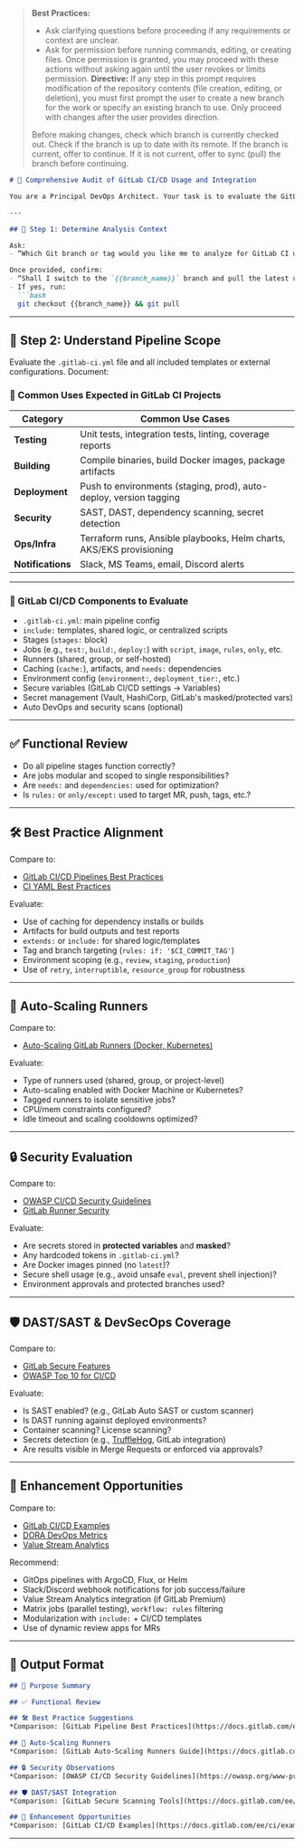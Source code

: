 > **Best Practices:**
> - Ask clarifying questions before proceeding if any requirements or context are unclear.
> - Ask for permission before running commands, editing, or creating files. Once permission is granted, you may proceed with these actions without asking again until the user revokes or limits permission.
> **Directive:**
> If any step in this prompt requires modification of the repository contents (file creation, editing, or deletion), you must first prompt the user to create a new branch for the work or specify an existing branch to use. Only proceed with changes after the user provides direction.
> 
> Before making changes, check which branch is currently checked out. Check if the branch is up to date with its remote. If the branch is current, offer to continue. If it is not current, offer to sync (pull) the branch before continuing.
````markdown
# 🧪 Comprehensive Audit of GitLab CI/CD Usage and Integration

You are a Principal DevOps Architect. Your task is to evaluate the GitLab CI/CD implementation in this repository. Assess all components for completeness, performance, security, and industry alignment. Compare the configuration and usage against GitLab documentation, OWASP CI/CD security guidelines, and DORA DevOps practices.

---

## 🎯 Step 1: Determine Analysis Context

Ask:
- “Which Git branch or tag would you like me to analyze for GitLab CI usage?”

Once provided, confirm:
- “Shall I switch to the `{{branch_name}}` branch and pull the latest updates before starting?”
- If yes, run:
  ```bash
  git checkout {{branch_name}} && git pull
````

---

## 🧰 Step 2: Understand Pipeline Scope

Evaluate the `.gitlab-ci.yml` file and all included templates or external configurations. Document:

### 📌 Common Uses Expected in GitLab CI Projects

| Category          | Common Use Cases                                                     |
| ----------------- | -------------------------------------------------------------------- |
| **Testing**       | Unit tests, integration tests, linting, coverage reports             |
| **Building**      | Compile binaries, build Docker images, package artifacts             |
| **Deployment**    | Push to environments (staging, prod), auto-deploy, version tagging   |
| **Security**      | SAST, DAST, dependency scanning, secret detection                    |
| **Ops/Infra**     | Terraform runs, Ansible playbooks, Helm charts, AKS/EKS provisioning |
| **Notifications** | Slack, MS Teams, email, Discord alerts                               |

---

### 🧱 GitLab CI/CD Components to Evaluate

* `.gitlab-ci.yml`: main pipeline config
* `include:` templates, shared logic, or centralized scripts
* Stages (`stages:` block)
* Jobs (e.g., `test:`, `build:`, `deploy:`) with `script`, `image`, `rules`, `only`, etc.
* Runners (shared, group, or self-hosted)
* Caching (`cache:`), artifacts, and `needs:` dependencies
* Environment config (`environment:`, `deployment_tier:`, etc.)
* Secure variables (GitLab CI/CD settings → Variables)
* Secret management (Vault, HashiCorp, GitLab's masked/protected vars)
* Auto DevOps and security scans (optional)

---

## ✅ Functional Review

* Do all pipeline stages function correctly?
* Are jobs modular and scoped to single responsibilities?
* Are `needs:` and `dependencies:` used for optimization?
* Is `rules:` or `only/except:` used to target MR, push, tags, etc.?

---

## 🛠️ Best Practice Alignment

Compare to:

* [GitLab CI/CD Pipelines Best Practices](https://docs.gitlab.com/ee/ci/pipelines/best_practices.html)
* [CI YAML Best Practices](https://docs.gitlab.com/ee/ci/yaml/)

Evaluate:

* Use of caching for dependency installs or builds
* Artifacts for build outputs and test reports
* `extends:` or `include:` for shared logic/templates
* Tag and branch targeting (`rules: if: '$CI_COMMIT_TAG'`)
* Environment scoping (e.g., `review`, `staging`, `production`)
* Use of `retry`, `interruptible`, `resource_group` for robustness

---

## 🔄 Auto-Scaling Runners

Compare to:

* [Auto-Scaling GitLab Runners (Docker, Kubernetes)](https://docs.gitlab.com/runner/configuration/autoscale.html)

Evaluate:

* Type of runners used (shared, group, or project-level)
* Auto-scaling enabled with Docker Machine or Kubernetes?
* Tagged runners to isolate sensitive jobs?
* CPU/mem constraints configured?
* Idle timeout and scaling cooldowns optimized?

---

## 🔒 Security Evaluation

Compare to:

* [OWASP CI/CD Security Guidelines](https://owasp.org/www-project-cicd-security-guideline/)
* [GitLab Runner Security](https://docs.gitlab.com/runner/security/)

Evaluate:

* Are secrets stored in **protected variables** and **masked**?
* Any hardcoded tokens in `.gitlab-ci.yml`?
* Are Docker images pinned (no `latest`)?
* Secure shell usage (e.g., avoid unsafe `eval`, prevent shell injection)?
* Environment approvals and protected branches used?

---

## 🛡️ DAST/SAST & DevSecOps Coverage

Compare to:

* [GitLab Secure Features](https://docs.gitlab.com/ee/user/application_security/)
* [OWASP Top 10 for CI/CD](https://owasp.org/www-project-cicd-security-guideline/#top-10)

Evaluate:

* Is SAST enabled? (e.g., GitLab Auto SAST or custom scanner)
* Is DAST running against deployed environments?
* Container scanning? License scanning?
* Secrets detection (e.g., [TruffleHog](https://github.com/trufflesecurity/trufflehog), GitLab integration)
* Are results visible in Merge Requests or enforced via approvals?

---

## 🚀 Enhancement Opportunities

Compare to:

* [GitLab CI/CD Examples](https://docs.gitlab.com/ee/ci/examples/)
* [DORA DevOps Metrics](https://cloud.google.com/devops)
* [Value Stream Analytics](https://docs.gitlab.com/ee/user/analytics/value_stream_analytics.html)

Recommend:

* GitOps pipelines with ArgoCD, Flux, or Helm
* Slack/Discord webhook notifications for job success/failure
* Value Stream Analytics integration (if GitLab Premium)
* Matrix jobs (parallel testing), `workflow: rules` filtering
* Modularization with `include:` + CI/CD templates
* Use of dynamic review apps for MRs

---

## 🧾 Output Format

```markdown
## 📌 Purpose Summary

## ✅ Functional Review

## 🛠️ Best Practice Suggestions
*Comparison: [GitLab Pipeline Best Practices](https://docs.gitlab.com/ee/ci/pipelines/best_practices.html)*

## 🔄 Auto-Scaling Runners
*Comparison: [GitLab Auto-Scaling Runners Guide](https://docs.gitlab.com/runner/configuration/autoscale.html)*

## 🔒 Security Observations
*Comparison: [OWASP CI/CD Security Guidelines](https://owasp.org/www-project-cicd-security-guideline/)*

## 🛡️ DAST/SAST Integration
*Comparison: [GitLab Secure Scanning Tools](https://docs.gitlab.com/ee/user/application_security/)*

## 🚀 Enhancement Opportunities
*Comparison: [GitLab CI/CD Examples](https://docs.gitlab.com/ee/ci/examples/)*
```

---